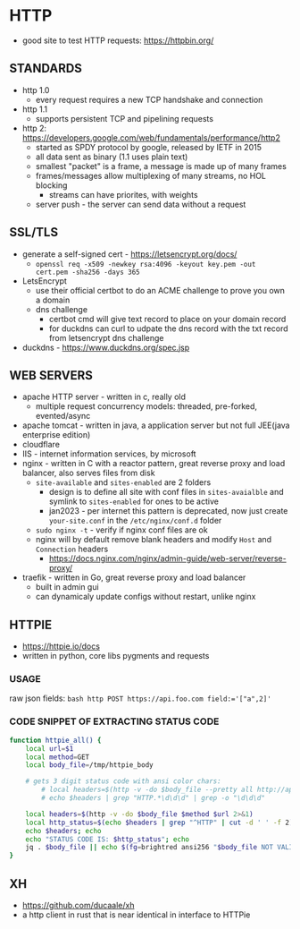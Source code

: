 # HTTP
- good site to test HTTP requests: https://httpbin.org/

## STANDARDS
- http 1.0
    - every request requires a new TCP handshake and connection
- http 1.1
    - supports persistent TCP and pipelining requests
- http 2: https://developers.google.com/web/fundamentals/performance/http2
    - started as SPDY protocol by google, released by IETF in 2015
    - all data sent as binary (1.1 uses plain text)
    - smallest "packet" is a frame, a message is made up of many frames
    - frames/messages allow multiplexing of many streams, no HOL blocking
        - streams can have priorites, with weights
    - server push - the server can send data without a request

## SSL/TLS
- generate a self-signed cert - https://letsencrypt.org/docs/
    - `openssl req -x509 -newkey rsa:4096 -keyout key.pem -out cert.pem -sha256 -days 365`
- LetsEncrypt
    - use their official certbot to do an ACME challenge to prove you own a domain
    - dns challenge
        - certbot cmd will give text record to place on your domain record
        - for duckdns can curl to udpate the dns record with the txt record from letsencrypt dns challenge
- duckdns - https://www.duckdns.org/spec.jsp

## WEB SERVERS
- apache HTTP server - written in c, really old
    - multiple request concurrency models: threaded, pre-forked, evented/async
- apache tomcat - written in java, a application server but not full JEE(java enterprise edition)
- cloudflare
- IIS - internet information services, by microsoft
- nginx - written in C with a reactor pattern, great reverse proxy and load balancer, also serves files from disk
    - `site-available` and `sites-enabled` are 2 folders
        - design is to define all site with conf files in `sites-avaialble` and symlink to `sites-enabled` for ones to be active
        - jan2023 - per internet this pattern is deprecated, now just create `your-site.conf` in the `/etc/nginx/conf.d` folder
    - `sudo nginx -t` - verify if nginx conf files are ok
    - nginx will by default remove blank headers and modify `Host` and `Connection` headers
        - https://docs.nginx.com/nginx/admin-guide/web-server/reverse-proxy/
- traefik - written in Go, great reverse proxy and load balancer
    - built in admin gui
    - can dynamicaly update configs without restart, unlike nginx

## HTTPIE
- https://httpie.io/docs
- written in python, core libs pygments and requests
### USAGE
raw json fields:
    ```bash
    http POST https://api.foo.com field:='["a",2]'
    ```
### CODE SNIPPET OF EXTRACTING STATUS CODE
```sh
function httpie_all() {
    local url=$1
    local method=GET
    local body_file=/tmp/httpie_body

    # gets 3 digit status code with ansi color chars:
        # local headers=$(http -v -do $body_file --pretty all http://api.icndb.com/jokes/random 2>&1)
        # echo $headers | grep "HTTP.*\d\d\d" | grep -o "\d\d\d"

    local headers=$(http -v -do $body_file $method $url 2>&1)
    local http_status=$(echo $headers | grep "^HTTP" | cut -d ' ' -f 2)
    echo $headers; echo
    echo "STATUS CODE IS: $http_status"; echo
    jq . $body_file || echo $(fg=brightred ansi256 "$body_file NOT VALID JSON") && cat $body_file
}
```

## XH
- https://github.com/ducaale/xh
- a http client in rust that is near identical in interface to HTTPie

